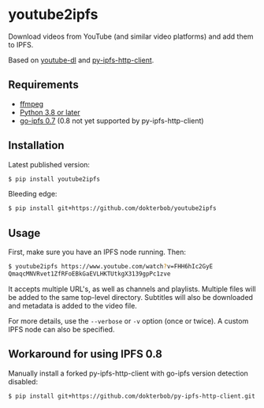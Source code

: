 # youtube2ipfs
Download videos from YouTube (and similar video platforms) and add them to IPFS.

Based on [youtube-dl](https://ytdl-org.github.io/youtube-dl/) and [py-ipfs-http-client](https://github.com/ipfs-shipyard/py-ipfs-http-client).

## Requirements
* [ffmpeg](https://www.ffmpeg.org/)
* [Python 3.8 or later](https://www.python.org/downloads/)
* [go-ipfs 0.7](https://dist.ipfs.io/go-ipfs/v0.7.0) (0.8 not yet supported by py-ipfs-http-client)

## Installation
Latest published version:
```sh
$ pip install youtube2ipfs
```

Bleeding edge:
```sh
$ pip install git+https://github.com/dokterbob/youtube2ipfs
```

## Usage
First, make sure you have an IPFS node running. Then:

```sh
$ youtube2ipfs https://www.youtube.com/watch?v=FHH6hIc2GyE
QmaqcMNVRvet1ZfRFoEBkGaEVLHKTUtkgX3139gpPc1zve
```

It accepts multiple URL's, as well as channels and playlists. Multiple files will be added to the same top-level directory. Subtitles will also be downloaded and metadata is added to the video file.

For more details, use the `--verbose` or `-v` option (once or twice). A custom IPFS node can also be specified.

## Workaround for using IPFS 0.8
Manually install a forked py-ipfs-http-client with go-ipfs version detection disabled:

```sh
$ pip install git+https://github.com/dokterbob/py-ipfs-http-client.git
```
